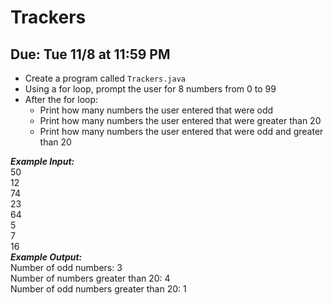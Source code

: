 # Trackers

## Due: Tue 11/8 at 11:59 PM

- Create a program called `Trackers.java`
- Using a for loop, prompt the user for 8 numbers from 0 to 99
- After the for loop:
  - Print how many numbers the user entered that were odd
  - Print how many numbers the user entered that were greater than 20
  - Print how many numbers the user entered that were odd and greater than 20

***Example Input:***\
50\
12\
74\
23\
64\
5\
7\
16\
***Example Output:***\
Number of odd numbers: 3\
Number of numbers greater than 20: 4\
Number of odd numbers greater than 20: 1
